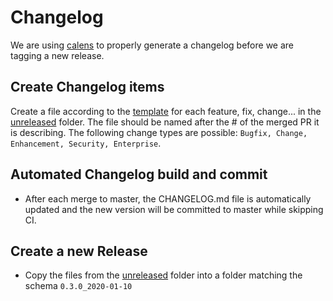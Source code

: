 # Changelog

We are using [calens](https://github.com/restic/calens) to properly generate a
changelog before we are tagging a new release. 

## Create Changelog items
Create a file according to the [template](TEMPLATE.md) for each 
feature, fix, change...  in the [unreleased](./unreleased) folder. The file should be named after
the # of the merged PR it is describing. The following change types are possible: `Bugfix, Change, Enhancement, Security, Enterprise`.

## Automated Changelog build and commit
- After each merge to master, the CHANGELOG.md file is automatically updated and the new version will be committed to master while skipping CI.

## Create a new Release
- Copy the files from the [unreleased](./unreleased) folder into a folder matching the schema `0.3.0_2020-01-10`


